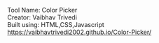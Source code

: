 Tool Name: Color Picker <br/>
Creator: Vaibhav Trivedi <br/>
Built using: HTML,CSS,Javascript <br/>
https://vaibhavtrivedi2002.github.io/Color-Picker/
